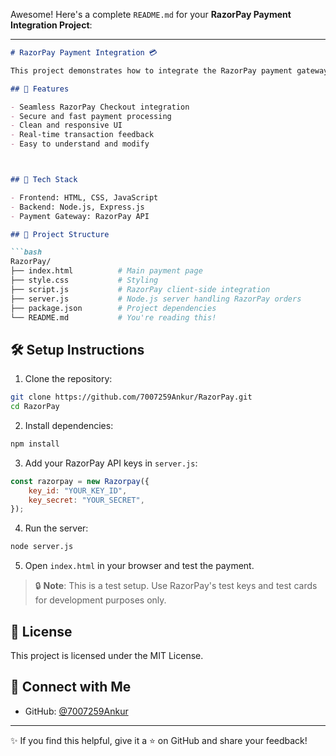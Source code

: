 Awesome! Here's a complete `README.md` for your **RazorPay Payment Integration Project**:

---

````markdown
# RazorPay Payment Integration 💳

This project demonstrates how to integrate the RazorPay payment gateway into a web application using JavaScript and Node.js.

## 🔧 Features

- Seamless RazorPay Checkout integration
- Secure and fast payment processing
- Clean and responsive UI
- Real-time transaction feedback
- Easy to understand and modify



## 🚀 Tech Stack

- Frontend: HTML, CSS, JavaScript
- Backend: Node.js, Express.js
- Payment Gateway: RazorPay API

## 📁 Project Structure

```bash
RazorPay/
├── index.html          # Main payment page
├── style.css           # Styling
├── script.js           # RazorPay client-side integration
├── server.js           # Node.js server handling RazorPay orders
├── package.json        # Project dependencies
└── README.md           # You're reading this!
````

## 🛠️ Setup Instructions

1. Clone the repository:

```bash
git clone https://github.com/7007259Ankur/RazorPay.git
cd RazorPay
```

2. Install dependencies:

```bash
npm install
```

3. Add your RazorPay API keys in `server.js`:

```js
const razorpay = new Razorpay({
    key_id: "YOUR_KEY_ID",
    key_secret: "YOUR_SECRET",
});
```

4. Run the server:

```bash
node server.js
```

5. Open `index.html` in your browser and test the payment.

> 🔒 **Note**: This is a test setup. Use RazorPay's test keys and test cards for development purposes only.

## 📄 License

This project is licensed under the MIT License.

## 🙌 Connect with Me

* GitHub: [@7007259Ankur](https://github.com/7007259Ankur)

---

✨ If you find this helpful, give it a ⭐ on GitHub and share your feedback!

